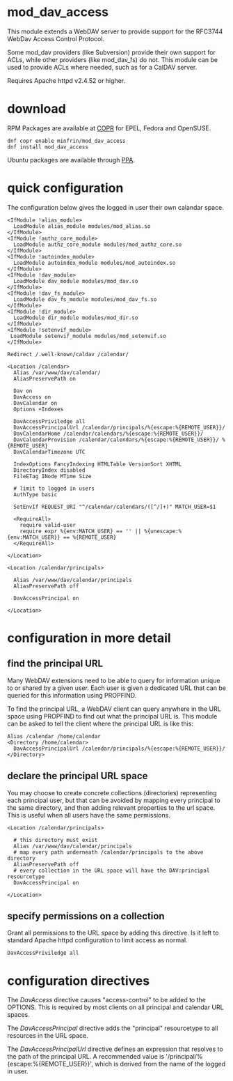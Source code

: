 # mod_dav_access
This module extends a WebDAV server to provide support for the
RFC3744 WebDav Access Control Protocol.

Some mod_dav providers (like Subversion) provide their own support
for ACLs, while other providers (like mod_dav_fs) do not. This module
can be used to provide ACLs where needed, such as for a CalDAV server.

Requires Apache httpd v2.4.52 or higher.

# download

RPM Packages are available at
[COPR](https://copr.fedorainfracloud.org/coprs/minfrin/mod_dav_access/) for EPEL, Fedora and OpenSUSE.

```
dnf copr enable minfrin/mod_dav_access
dnf install mod_dav_access
```

Ubuntu packages are available through
[PPA](https://launchpad.net/~minfrin/+archive/ubuntu/apache2/).

# quick configuration

The configuration below gives the logged in user their own calandar
space.

    <IfModule !alias_module>
      LoadModule alias_module modules/mod_alias.so
    </IfModule>
    <IfModule !authz_core_module>
      LoadModule authz_core_module modules/mod_authz_core.so
    </IfModule>
    <IfModule !autoindex_module>
      LoadModule autoindex_module modules/mod_autoindex.so
    </IfModule>
    <IfModule !dav_module>
      LoadModule dav_module modules/mod_dav.so
    </IfModule>
    <IfModule !dav_fs_module>
      LoadModule dav_fs_module modules/mod_dav_fs.so
    </IfModule>
    <IfModule !dir_module>
      LoadModule dir_module modules/mod_dir.so
    </IfModule>
    <IfModule !setenvif_module>
     LoadModule setenvif_module modules/mod_setenvif.so
    </IfModule>

    Redirect /.well-known/caldav /calendar/

    <Location /calendar>
      Alias /var/www/dav/calendar/
      AliasPreservePath on

      Dav on
      DavAccess on
      DavCalendar on
      Options +Indexes

      DavAccessPriviledge all
      DavAccessPrincipalUrl /calendar/principals/%{escape:%{REMOTE_USER}}/
      DavCalendarHome /calendar/calendars/%{escape:%{REMOTE_USER}}/
      DavCalendarProvision /calendar/calendars/%{escape:%{REMOTE_USER}}/ %{REMOTE_USER}
      DavCalendarTimezone UTC

      IndexOptions FancyIndexing HTMLTable VersionSort XHTML
      DirectoryIndex disabled
      FileETag INode MTime Size

      # limit to logged in users
      AuthType basic

      SetEnvIf REQUEST_URI "^/calendar/calendars/([^/]+)" MATCH_USER=$1

      <RequireAll>
        require valid-user
        require expr %{env:MATCH_USER} == '' || %{unescape:%{env:MATCH_USER}} == %{REMOTE_USER}
      </RequireAll>

    </Location>

    <Location /calendar/principals>

      Alias /var/www/dav/calendar/principals
      AliasPreservePath off

      DavAccessPrincipal on

    </Location>

# configuration in more detail

## find the principal URL

Many WebDAV extensions need to be able to query for information unique
to or shared by a given user. Each user is given a dedicated URL that
can be queried for this information using PROPFIND.

To find the principal URL, a WebDAV client can query anywhere in the
URL space using PROPFIND to find out what the principal URL is. This
module can be asked to tell the client where the principal URL is like
this:

    Alias /calendar /home/calendar
    <Directory /home/calendar>
      DavAccessPrincipalUrl /calendar/principals/%{escape:%{REMOTE_USER}}/
    </Directory>

## declare the principal URL space

You may choose to create concrete collections (directories) representing
each principal user, but that can be avoided by mapping every principal
to the same directory, and then adding relevant properties to the url
space. This is useful when all users have the same permissions.

    <Location /calendar/principals>

      # this directory must exist
      Alias /var/www/dav/calendar/principals
      # map every path underneath /calendar/principals to the above directory
      AliasPreservePath off
      # every collection in the URL space will have the DAV:principal resourcetype
      DavAccessPrincipal on

    </Location>

## specify permissions on a collection

Grant all permissions to the URL space by adding this directive. Is it
left to standard Apache httpd configuration to limit access as normal.

    DavAccessPriviledge all

# configuration directives

The *DavAccess* directive causes "access-control" to be added to the
OPTIONS. This is required by most clients on all principal and calendar
URL spaces.

The *DavAccessPrincipal* directive adds the "principal" resourcetype
to all resources in the URL space.

The *DavAccessPrincipalUrl* directive defines an expression that resolves
to the path of the principal URL. A recommended value is
'/principal/%{escape:%{REMOTE_USER}}', which is derived from the name of
the logged in user.

